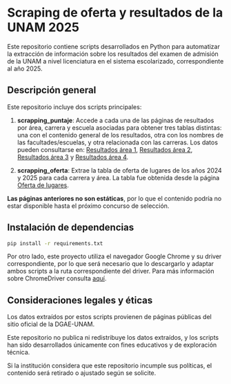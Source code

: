 # Scraping de oferta y resultados de la UNAM 2025

Este repositorio contiene scripts desarrollados en Python para automatizar la extracción de información sobre los resultados del examen de admisión de la UNAM a nivel licenciatura en el sistema escolarizado, correspondiente al año 2025.

## Descripción general

Este repositorio incluye dos scripts principales:

1. **scrapping_puntaje**: Accede a cada una de las páginas de resultados por área, carrera y escuela asociadas para obtener tres tablas distintas: una con el contenido general de los resultados, otra con los nombres de las facultades/escuelas, y otra relacionada con las carreras. Los datos pueden consultarse en: [Resultados área 1](https://www.dgae.unam.mx/Licenciatura2025/resultados/15.html), [Resultados área 2](https://www.dgae.unam.mx/Licenciatura2025/resultados/25.html), [Resultados área 3](https://www.dgae.unam.mx/Licenciatura2025/resultados/35.html) y [Resultados área 4](https://www.dgae.unam.mx/Licenciatura2025/resultados/45.html).

2. **scrapping_oferta**: Extrae la tabla de oferta de lugares de los años 2024 y 2025 para cada carrera y área. La tabla fue obtenida desde la página [Oferta de lugares](https://www.dgae.unam.mx/Licenciatura2025/oferta_lugares/oferta_licenciatura2025.html).

**Las páginas anteriores no son estáticas**, por lo que el contenido podría no estar disponible hasta el próximo concurso de selección.

## Instalación de dependencias

```bash
pip install -r requirements.txt
```

Por otro lado, este proyecto utiliza el navegador Google Chrome y su driver correspondiente, por lo que será necesario que lo descargarlo y adaptar ambos scripts a la ruta correspondiente del driver. Para más información sobre ChromeDriver consulta [aquí](https://developer.chrome.com/docs/chromedriver/downloads).

## Consideraciones legales y éticas

Los datos extraídos por estos scripts provienen de páginas públicas del sitio oficial de la DGAE-UNAM.

Este repositorio no publica ni redistribuye los datos extraídos, y los scripts han sido desarrollados únicamente con fines educativos y de exploración técnica.

Si la institución considera que este repositorio incumple sus políticas, el contenido será retirado o ajustado según se solicite.
